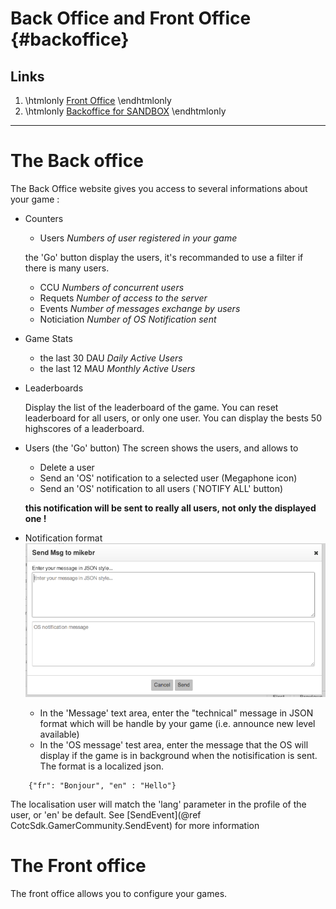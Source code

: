 Back Office and Front Office {#backoffice}
========

## Links

1. \htmlonly <a href=https://account.clanofthecloud.com/ target="_blank">Front Office</a> \endhtmlonly
2. \htmlonly <a href=https://sandbox-backoffice.clanofthecloud.com/ target="_blank">Backoffice for SANDBOX</a> \endhtmlonly

- - - -

# The Back office

The Back Office website gives you access to several informations about your game :

* Counters
	- Users *Numbers of user registered in your game*

	the 'Go' button display the users, it's recommanded to use a filter if there is many users.
	
	- CCU *Numbers of concurrent users*
	- Requets *Number of access to the server*
	- Events *Number of messages exchange by users*
	- Noticiation *Number of OS Notification sent*

* Game Stats
	- the last 30 DAU *Daily Active Users*
	- the last 12 MAU *Monthly Active Users*

* Leaderboards
	
	Display the list of the leaderboard of the game.
	You can reset leaderboard for all users, or only one user.
	You can display the bests 50 highscores of a leaderboard.

* Users (the 'Go' button)
	The screen shows the users, and allows to
	- Delete a user
	- Send an 'OS' notification to a selected user (Megaphone icon)
	- Send an 'OS' notification to all users (`NOTIFY ALL' button)   
	
	**this notification will be sent to really all users, not only the displayed one !**

* Notification format
![Notification Dialog](./img/backoffice-1.png)
	* In the 'Message' text area, enter the "technical" message in JSON format which will be handle by your game (i.e. announce new level available)
	* In the 'OS message' test area, enter the message that the OS will display if the game is in background when the notisification is sent. The format is a localized json. 	
~~~~
	{"fr": "Bonjour", "en" : "Hello"}
~~~~
   
The localisation user will match the 'lang' parameter in the profile of the user, or 'en' be default.
See [SendEvent](@ref CotcSdk.GamerCommunity.SendEvent) for more information

# The Front office

The front office allows you to configure your games.
